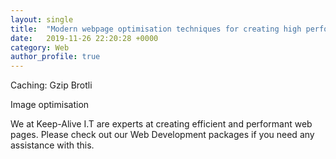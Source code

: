 ```yaml
---
layout: single
title:  "Modern webpage optimisation techniques for creating high performance websites"
date:   2019-11-26 22:20:28 +0000
category: Web
author_profile: true
---
```


Caching:
Gzip
Brotli

Image optimisation

We at Keep-Alive I.T are experts at creating efficient and performant web pages. Please check out our Web Development packages if you need any assistance with this.